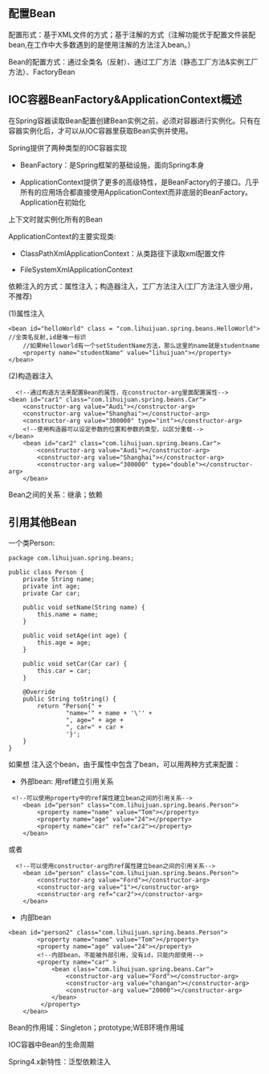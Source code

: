 
配置Bean
--

配置形式：基于XML文件的方式；基于注解的方式（注解功能优于配置文件装配bean,在工作中大多数遇到的是使用注解的方法注入bean。）

Bean的配置方式：通过全类名（反射）、通过工厂方法（静态工厂方法&实例工厂方法）、FactoryBean

IOC容器BeanFactory&ApplicationContext概述
--

在Spring容器读取Bean配置创建Bean实例之前，必须对容器进行实例化。只有在容器实例化后，才可以从IOC容器里获取Bean实例并使用。

Spring提供了两种类型的IOC容器实现

* BeanFactory：是Spring框架的基础设施，面向Spring本身

* ApplicationContext提供了更多的高级特性，是BeanFactory的子接口。几乎所有的应用场合都直接使用ApplicationContext而非底层的BeanFactory。Application在初始化

上下文时就实例化所有的Bean

ApplicationContext的主要实现类:

* ClassPathXmlApplicationContext：从类路径下读取xml配置文件

* FileSystemXmlApplicationContext

依赖注入的方式：属性注入；构造器注入，工厂方法注入(工厂方法注入很少用，不推荐)

(1)属性注入

```
<bean id="helloWorld" class = "com.lihuijuan.spring.beans.HelloWorld"> //全类名反射,id是唯一标识
    //如果Helloworld有一个setStudentName方法，那么这里的name就是studentname
    <property name="studentName" value="lihuijuan"></property>    
</bean>
```
(2)构造器注入

```
  <!--通过构造方法来配置Bean的属性，在constructor-arg里面配置属性-->
<bean id="car1" class="com.lihuijuan.spring.beans.Car">
    <constructor-arg value="Audi"></constructor-arg>
    <constructor-arg value="Shanghai"></constructor-arg>
    <constructor-arg value="300000" type="int"></constructor-arg>
    <!--使用构造器可以设定参数的位置和参数的类型，以区分重载-->
</bean>
    <bean id="car2" class="com.lihuijuan.spring.beans.Car">
        <constructor-arg value="Audi"></constructor-arg>
        <constructor-arg value="Shanghai"></constructor-arg>
        <constructor-arg value="300000" type="double"></constructor-arg>
    </bean>
```
Bean之间的关系：继承；依赖

引用其他Bean
--

一个类Person:
```
package com.lihuijuan.spring.beans;

public class Person {
    private String name;
    private int age;
    private Car car;

    public void setName(String name) {
        this.name = name;
    }

    public void setAge(int age) {
        this.age = age;
    }

    public void setCar(Car car) {
        this.car = car;
    }

    @Override
    public String toString() {
        return "Person{" +
                "name='" + name + '\'' +
                ", age=" + age +
                ", car=" + car +
                '}';
    }
}

```
如果想 注入这个bean，由于属性中包含了bean，可以用两种方式来配置：

* 外部bean: 用ref建立引用关系
```
 <!--可以使用property中的ref属性建立bean之间的引用关系-->
    <bean id="person" class="com.lihuijuan.spring.beans.Person">
        <property name="name" value="Tom"></property>
        <property name="age" value="24"></property>
        <property name="car" ref="car2"></property>
    </bean>
```

或者
```
  <!--可以使用constructor-arg的ref属性建立bean之间的引用关系-->
    <bean id="person" class="com.lihuijuan.spring.beans.Person">
        <constructor-arg value="Ford"></constructor-arg>
        <constructor-arg value="1"></constructor-arg>
        <constructor-arg ref="car2"></constructor-arg>
    </bean>
```
* 内部bean
```
<bean id="person2" class="com.lihuijuan.spring.beans.Person">
        <property name="name" value="Tom"></property>
        <property name="age" value="24"></property>
        <!--内部bean，不能被外部引用，没有id，只能内部使用-->
        <property name="car" >
            <bean class="com.lihuijuan.spring.beans.Car">
                <constructor-arg value="Ford"></constructor-arg>
                <constructor-arg value="changan"></constructor-arg>
                <constructor-arg value="20000"></constructor-arg>
            </bean>
         </property>
    </bean>
```


Bean的作用域：Singleton；prototype;WEB环境作用域

IOC容器中Bean的生命周期

Spring4.x新特性：泛型依赖注入
